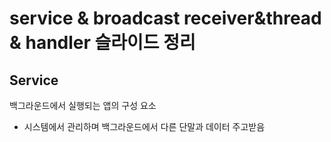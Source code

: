 # service & broadcast receiver&thread & handler 슬라이드 정리
## Service
백그라운드에서 실행되는 앱의 구성 요소
- 시스템에서 관리하며 백그라운드에서 다른 단말과 데이터 주고받음